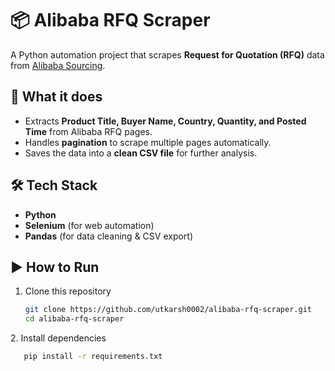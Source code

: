 # 📦 Alibaba RFQ Scraper

A Python automation project that scrapes **Request for Quotation (RFQ)** data from [Alibaba Sourcing](https://sourcing.alibaba.com/).

## 🚀 What it does
- Extracts **Product Title, Buyer Name, Country, Quantity, and Posted Time** from Alibaba RFQ pages.  
- Handles **pagination** to scrape multiple pages automatically.  
- Saves the data into a **clean CSV file** for further analysis.

## 🛠 Tech Stack
- **Python**
- **Selenium** (for web automation)
- **Pandas** (for data cleaning & CSV export)

## ▶️ How to Run
1. Clone this repository  
   ```bash
   git clone https://github.com/utkarsh0002/alibaba-rfq-scraper.git
   cd alibaba-rfq-scraper
2️. Install dependencies
   ```bash
      pip install -r requirements.txt


